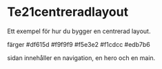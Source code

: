 # Te21centreradlayout
 
Ett exempel för hur du bygger en centrerad layout.

färger
#df615d
#f9f9f9
#f5e3e2
#f1cdcc
#edb7b6

sidan innehåller en navigation, en hero och en main.